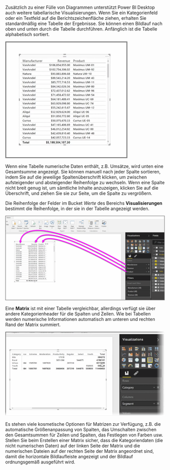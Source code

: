 Zusätzlich zu einer Fülle von Diagrammen unterstützt Power BI Desktop auch weitere tabellarische Visualisierungen. Wenn Sie ein Kategorienfeld oder ein Textfeld auf die Berichtszeichenfläche ziehen, erhalten Sie standardmäßig eine Tabelle der Ergebnisse. Sie können einen Bildlauf nach oben und unten durch die Tabelle durchführen. Anfänglich ist die Tabelle alphabetisch sortiert.

![](media/3-6-create-tables-matrixes/3-6_1.png)

Wenn eine Tabelle numerische Daten enthält, z.B. Umsätze, wird unten eine Gesamtsumme angezeigt. Sie können manuell nach jeder Spalte sortieren, indem Sie auf die jeweilige Spaltenüberschrift klicken, um zwischen aufsteigender und absteigender Reihenfolge zu wechseln. Wenn eine Spalte nicht breit genug ist, um sämtliche Inhalte anzuzeigen, klicken Sie auf die Überschrift, und ziehen Sie sie zur Seite, um die Spalte zu vergrößern.

Die Reihenfolge der Felder im Bucket *Werte* des Bereichs **Visualisierungen** bestimmt die Reihenfolge, in der sie in der Tabelle angezeigt werden.

![](media/3-6-create-tables-matrixes/3-6_2.png)

Eine **Matrix** ist mit einer Tabelle vergleichbar, allerdings verfügt sie über andere Kategorienheader für die Spalten und Zeilen. Wie bei Tabellen werden numerische Informationen automatisch am unteren und rechten Rand der Matrix summiert.

![](media/3-6-create-tables-matrixes/3-6_3.png)

Es stehen viele kosmetische Optionen für Matrizen zur Verfügung, z.B. die automatische Größenanpassung von Spalten, das Umschalten zwischen den Gesamtsummen für Zeilen und Spalten, das Festlegen von Farben usw. Stellen Sie beim Erstellen einer Matrix sicher, dass die Kategoriendaten (die nicht numerischen Daten) auf der linken Seite der Matrix und die numerischen Dateien auf der rechten Seite der Matrix angeordnet sind, damit die horizontale Bildlaufleiste angezeigt und der Bildlauf ordnungsgemäß ausgeführt wird.

